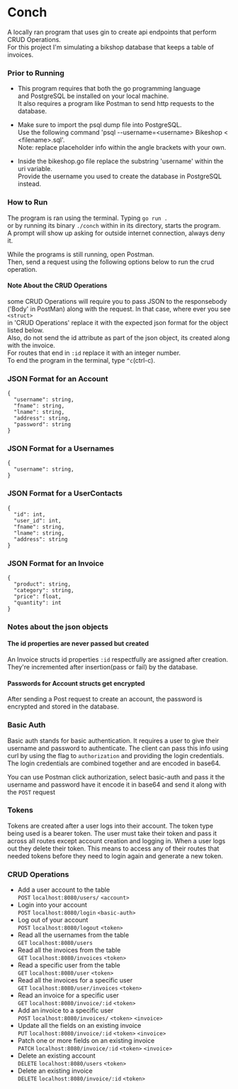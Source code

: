 # Conch

A locally ran program that uses gin to create api endpoints that perform CRUD Operations.<br>
For this project I'm simulating a bikshop database that keeps a table of invoices.

### Prior to Running

* This program requires that both the go programming language<br>
  and PostgreSQL be installed on your local machine.<br>
  It also  requires a program like Postman to send http requests 
  to the database.

* Make sure to import the psql dump file into PostgreSQL.<br>
  Use the following command 'psql --username=\<username\> Bikeshop <  \<filename\>.sql'. <br>
  Note: replace placeholder info within the angle brackets with your own.

* Inside the bikeshop.go file replace the substring 'username' within the uri variable. <br>
  Provide the username you used to create the database in PostgreSQL instead.

### How to Run

The program is ran using the terminal. Typing `go run .`<br> 
or by running its binary `./conch` within in its directory, starts the program.<br>
A prompt will show up asking for outside internet connection, always deny it.

While the programs is still running, open Postman.<br>
Then, send a request using the following options below to run the crud operation.

#### Note About the CRUD Operations
some CRUD Operations will require you to pass JSON to the responsebody<br>
('Body' in PostMan) along with the request. In that case, where ever you see `<struct>`<br> 
in 'CRUD Operations' replace it with the expected json format for the object listed below.<br>
Also, do not send the id attribute as part of the json object, its created along with the invoice.<br> 
For routes that end in `:id` replace it with an integer number.<br>
To end the program in the terminal, type `^c`(ctrl-c).

### JSON Format for an Account
```
{
  "username": string,
  "fname": string,
  "lname": string,
  "address": string,
  "password": string
}
```

### JSON Format for a Usernames
```
{ 
  "username": string,
}
```

### JSON Format for a UserContacts
```
{ 
  "id": int,
  "user_id": int,
  "fname": string,
  "lname": string,
  "address": string
}
```

### JSON Format for an Invoice
```
{
  "product": string,
  "category": string,
  "price": float,
  "quantity": int
}
```


### Notes about the json objects

#### The id properties are never passed but created 
An Invoice structs id properties `:id` respectfully are assigned after creation.
They're incremented after insertion(pass or fail) by the database.

#### Passwords for Account structs get encrypted
After sending a Post request to create an account,
the password is encrypted and stored in the database.

### Basic Auth

Basic auth stands for basic authentication.
It requires a user to give their username
and password to authenticate. The client can
pass this info using curl by using the flag
to `authorization` and providing the login
credentials. The login credentials are combined 
together and  are encoded in base64.

You can use Postman click authorization, select basic-auth
and pass it the username and password have it encode it in
base64 and send it along with the `POST` request


### Tokens

Tokens are created after a user logs into their account. 
The token type being used is a bearer token.
The user must take their token and pass it across all
routes except account creation and logging in.
When a user logs out they delete their token.
This means to access any of their routes that needed
tokens before they need to login again and
generate a new token.




### CRUD Operations
* Add a user account to the table<br>
   `POST` `localhost:8080/users/` `<account>`
* Login into your account<br>
   `POST` `localhost:8080/login` `<basic-auth>`
* Log out of your account<br>
   `POST` `localhost:8080/logout` `<token>`
* Read all the usernames from the table<br>
   `GET` `localhost:8080/users`
* Read all the invoices from the table<br>
   `GET` `localhost:8080/invoices` `<token>`
* Read a specific user from the table<br>
   `GET` `localhost:8080/user` `<token>`
* Read all the invoices for a specific user<br>
   `GET` `localhost:8080/user/invoices` `<token>`
* Read an invoice for a specific user<br>
   `GET` `localhost:8080/invoice/:id` `<token>`
* Add an invoice to a specific user<br>
   `POST` `localhost:8080/invoices/` `<token>` `<invoice>`
* Update all the fields on an existing invoice<br>
   `PUT` `localhost:8080/invoice/:id`  `<token>` `<invoice>`
* Patch one or more fields on an existing invoice<br>
   `PATCH` `localhost:8080/invoice/:id` `<token>` `<invoice>`
* Delete an existing account<br>
   `DELETE` `localhost:8080/users` `<token>`
* Delete an existing invoice<br>
   `DELETE` `localhost:8080/invoice/:id` `<token>`
